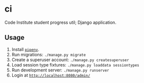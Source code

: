 # ci
Code Institute student progress util; Django application.

## Usage
1. Install [`pipenv`](https://docs.pipenv.org/).
2. Run migrations: `./manage.py migrate`
3. Create a superuser account: `./manage.py createsuperuser`
4. Load session type fixtures: `./manage.py loaddata sessiontypes`
5. Run development server: `./manage.py runserver`
6. Login at [`http://localhost:8080/admin/`](http://localhost:8080/admin/)
